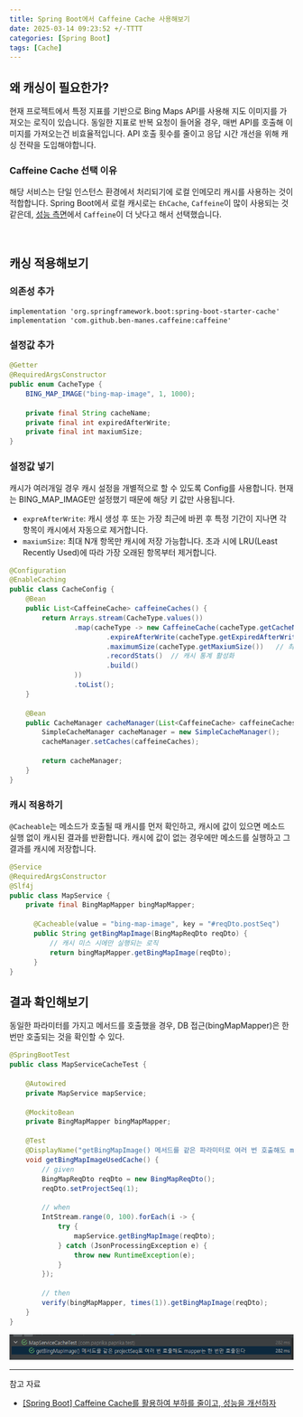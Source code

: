 ```yaml
---
title: Spring Boot에서 Caffeine Cache 사용해보기
date: 2025-03-14 09:23:52 +/-TTTT
categories: [Spring Boot]
tags: [Cache]
---
```



## 왜 캐싱이 필요한가?

현재 프로젝트에서 특정 지표를 기반으로 Bing Maps API를 사용해 지도 이미지를 가져오는 로직이 있습니다. 동일한 지표로 반복 요청이 들어올 경우, 매번 API를 호출해 이미지를 가져오는건 비효율적입니다.
API 호출 횟수를 줄이고 응답 시간 개선을 위해 캐싱 전략을 도입해야합니다.

### Caffeine Cache 선택 이유
해당 서비스는 단일 인스턴스 환경에서 처리되기에 로컬 인메모리 캐시를 사용하는 것이 적합합니다.
Spring Boot에서 로컬 캐시로는 `EhCache`, `Caffeine`이 많이 사용되는 것 같은데, [성능 측면](https://gosunaina.medium.com/cache-redis-ehcache-or-caffeine-45b383ae85ee)에서 `Caffeine`이 더 낫다고 해서 선택했습니다.


<br>

## 캐싱 적용해보기
### 의존성 추가
```
implementation 'org.springframework.boot:spring-boot-starter-cache'
implementation 'com.github.ben-manes.caffeine:caffeine'
```

### 설정값 추가
```java
@Getter
@RequiredArgsConstructor
public enum CacheType {
    BING_MAP_IMAGE("bing-map-image", 1, 1000);

    private final String cacheName;
    private final int expiredAfterWrite;
    private final int maxiumSize;
}
```

### 설정값 넣기
캐시가 여러개일 경우 캐시 설정을 개별적으로 할 수 있도록 Config를 사용합니다.
현재는 BING_MAP_IMAGE만 설정했기 때문에 해당 키 값만 사용됩니다.
- `expreAfterWrite`: 캐시 생성 후 또는 가장 최근에 바뀐 후 특정 기간이 지나면 각 항목이 캐시에서 자동으로 제거합니다.
- `maxiumSize`: 최대 N개 항목만 캐시에 저장 가능합니다. 초과 시에 LRU(Least Recently Used)에 따라 가장 오래된 항목부터 제거합니다.

```java
@Configuration
@EnableCaching
public class CacheConfig {
    @Bean
    public List<CaffeineCache> caffeineCaches() {
        return Arrays.stream(CacheType.values())
                .map(cacheType -> new CaffeineCache(cacheType.getCacheName(), Caffeine.newBuilder()
                        .expireAfterWrite(cacheType.getExpiredAfterWrite(), TimeUnit.MINUTES)    // 캐시 만료 시간
                        .maximumSize(cacheType.getMaxiumSize())   // 최대 캐시 항목 수
                        .recordStats()  // 캐시 통계 활성화
                        .build()
                ))
                .toList();
    }

    @Bean
    public CacheManager cacheManager(List<CaffeineCache> caffeineCaches) {
        SimpleCacheManager cacheManager = new SimpleCacheManager();
        cacheManager.setCaches(caffeineCaches);

        return cacheManager;
    }
}
```

### 캐시 적용하기
`@Cacheable`는 메소드가 호출될 때 캐시를 먼저 확인하고, 캐시에 값이 있으면 메소드 실행 없이 캐시된 결과를 반환합니다. 캐시에 값이 없는 경우에만 메소드를 실행하고 그 결과를 캐시에 저장합니다.
```java
@Service
@RequiredArgsConstructor
@Slf4j
public class MapService {
    private final BingMapMapper bingMapMapper;

      @Cacheable(value = "bing-map-image", key = "#reqDto.postSeq")
      public String getBingMapImage(BingMapReqDto reqDto) {
          // 캐시 미스 시에만 실행되는 로직
          return bingMapMapper.getBingMapImage(reqDto);
      }
}
```

## 결과 확인해보기
동일한 파라미터를 가지고 메서드를 호출했을 경우, DB 접근(bingMapMapper)은 한 번만 호출되는 것을 확인할 수 있다.
```java
@SpringBootTest
public class MapServiceCacheTest {

    @Autowired
    private MapService mapService;

    @MockitoBean
    private BingMapMapper bingMapMapper;

    @Test
    @DisplayName("getBingMapImage() 메서드를 같은 파라미터로 여러 번 호출해도 mapper는 한 번만 호출된다")
    void getBingMapImageUsedCache() {
        // given
        BingMapReqDto reqDto = new BingMapReqDto();
        reqDto.setProjectSeq(1);

        // when
        IntStream.range(0, 100).forEach(i -> {
            try {
                mapService.getBingMapImage(reqDto);
            } catch (JsonProcessingException e) {
                throw new RuntimeException(e);
            }
        });

        // then
        verify(bingMapMapper, times(1)).getBingMapImage(reqDto);
    }
}
```
![cache-test.png](/assets/img/using-caffeine-cache/cache-test.png)

---
참고 자료

- [[Spring Boot] Caffeine Cache를 활용하여 부하를 줄이고, 성능을 개선하자](https://velog.io/@komment/%EC%BA%90%EC%8B%9C%EB%A5%BC-%ED%99%9C%EC%9A%A9%ED%95%98%EC%97%AC-%EB%B6%80%ED%95%98%EB%A5%BC-%EC%A4%84%EC%9D%B4%EA%B3%A0-%EC%84%B1%EB%8A%A5%EC%9D%84-%EA%B0%9C%EC%84%A0%ED%95%98%EC%9E%90)
